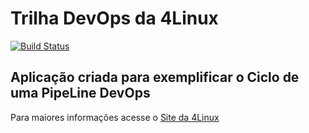 # Trilha DevOps da 4Linux

<!-- Altere a Flag abaixo com sua URL do Travis -->
[![Build Status](https://travis-ci.org/AlefRichard/DevOpsLab-HelloWorld.svg?branch=master)](https://travis-ci.org/AlefRichard/DevOpsLab-HelloWorld)

## Aplicação criada para exemplificar o Ciclo de uma PipeLine DevOps


Para maiores informações acesse o [Site da 4Linux](https://www.4linux.com.br/cursos/devops)
